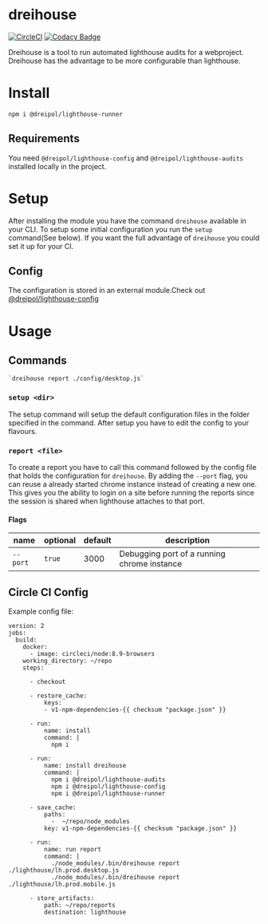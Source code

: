 # dreihouse
[![CircleCI](https://circleci.com/gh/dreipol/lighthouse-runner/tree/master.svg?style=svg&circle-token=4738b5c5cde8e66a056114378acb9e3732146a35)](https://circleci.com/gh/dreipol/lighthouse-runner/tree/master)
[![Codacy Badge](https://api.codacy.com/project/badge/Grade/cdc3bef46dee433c99d265156922bfad)](https://www.codacy.com/app/faebeee/lighthouse-runner?utm_source=github.com&amp;utm_medium=referral&amp;utm_content=dreipol/lighthouse-runner&amp;utm_campaign=Badge_Grade)

Dreihouse is a tool to run automated lighthouse audits for a webproject. Dreihouse has the advantage
to be more configurable than lighthouse.

# Install

    npm i @dreipol/lighthouse-runner

## Requirements
You need `@dreipol/lighthouse-config` and `@dreipol/lighthouse-audits` installed locally in the project.


# Setup
After installing the module you have the command `dreihouse` available in your CLI.
To setup some initial configuration you run the `setup` command(See below).
If you want the full advantage of `dreihouse` you could set it up for your CI.

## Config
The configuration is stored in an external module.Check out [@dreipol/lighthouse-config](https://www.npmjs.com/package/@dreipol/lighthouse-config)

# Usage
## Commands
    `dreihouse report ./config/desktop.js`
    
### `setup <dir>`
The setup command will setup the default configuration files in the folder specified in the command.
After setup you have to edit the config to your flavours.

### `report <file>`
To create a report you have to call this command followed by the config file that holds the configuration
for `dreihouse`. By adding the `--port` flag, you can reuse a already started chrome instance instead of
creating a new one. This gives you the ability to login on a site before running the reports since the session
is shared when lighthouse attaches to that port.

#### Flags
| name       | optional | default  | description       |
| ---------- | -------- | -------- | ----------------- |
| `--port`   | `true`   | 3000     | Debugging port of a running chrome instance|


## Circle CI Config

Example config file: 

    version: 2
    jobs:
      build:
        docker:
          - image: circleci/node:8.9-browsers
        working_directory: ~/repo
        steps:
          
          - checkout
          
          - restore_cache:
              keys:
              - v1-npm-dependencies-{{ checksum "package.json" }}
          
          - run:
              name: install
              command: |
                npm i
          
          - run:
              name: install dreihouse
              command: |
                npm i @dreipol/lighthouse-audits
                npm i @dreipol/lighthouse-config
                npm i @dreipol/lighthouse-runner
          
          - save_cache:
              paths:
                -  ~/repo/node_modules
              key: v1-npm-dependencies-{{ checksum "package.json" }}
          
          - run:
              name: run report
              command: |
                ./node_modules/.bin/dreihouse report ./lighthouse/lh.prod.desktop.js
                ./node_modules/.bin/dreihouse report ./lighthouse/lh.prod.mobile.js    
          
          - store_artifacts:
              path: ~/repo/reports
              destination: lighthouse
